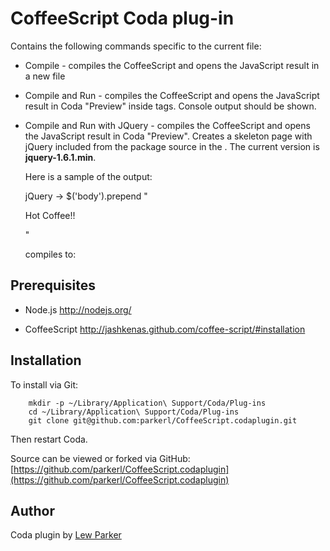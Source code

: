 CoffeeScript Coda plug-in
===================

Contains the following commands specific to the current file:

* Compile - compiles the CoffeeScript and opens the JavaScript result in a new file
* Compile and Run - compiles the CoffeeScript and opens the JavaScript result in Coda "Preview" inside <script></script> tags. Console output should be shown.
* Compile and Run with JQuery - compiles the CoffeeScript and opens the JavaScript result in Coda "Preview". Creates a skeleton page with jQuery included from the package source in the <head>. The current version is **jquery-1.6.1.min**.

  Here is a sample of the output:
  
    jQuery ->
    $('body').prepend "<p>Hot Coffee!!</p>"
  
  compiles to:
  
    <html>
    <head>
    <script src="file://///Users/XXXXX/Library/Application Support/Coda/Plug-ins/CoffeeScript.codaplugin/Contents/Resources/D045B81C-A3ED-47B1-A5E7-3C2216B695EA/Support Files/jquery-1.6.1.min.js">
    </script>
    </head>
    <body>
    <script>
    (function() {
      jQuery(function() {
        return $('body').prepend("<p>Hot Coffee!!</p>");
      });
    }).call(this);
    </script>
    </body>
    <html>
  
  

Prerequisites
-------------

- Node.js http://nodejs.org/

- CoffeeScript http://jashkenas.github.com/coffee-script/#installation



Installation
------------

To install via Git:

		mkdir -p ~/Library/Application\ Support/Coda/Plug-ins
		cd ~/Library/Application\ Support/Coda/Plug-ins
		git clone git@github.com:parkerl/CoffeeScript.codaplugin.git

Then restart Coda.

Source can be viewed or forked via GitHub: [https://github.com/parkerl/CoffeeScript.codaplugin](https://github.com/parkerl/CoffeeScript.codaplugin)

Author
------

Coda plugin by [Lew Parker](http://github.com/parkerl)

